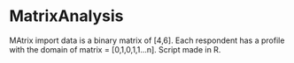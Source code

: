 # MatrixAnalysis


MAtrix import data is a binary matrix of [4,6]. Each respondent has a profile with the domain of matrix = [0,1,0,1,1...n]. 
Script made in R. 

